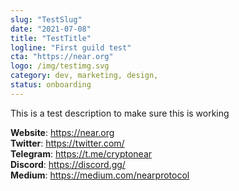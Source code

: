 ```yaml
---
slug: "TestSlug"
date: "2021-07-08"
title: "TestTitle"
logline: "First guild test"
cta: "https://near.org"
logo: /img/testimg.svg
category: dev, marketing, design, 
status: onboarding
---
```


This is a test description to make sure this is working

<b>Website</b>: https://near.org </br>
<b>Twitter</b>: https://twitter.com/ </br>
<b>Telegram</b>: https://t.me/cryptonear </br>
<b>Discord</b>: https://discord.gg/ </br>
<b>Medium</b>: https://medium.com/nearprotocol </br>
